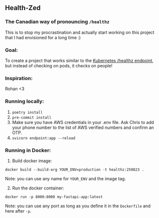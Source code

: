 ## Health-Zed
### The Canadian way of pronouncing `/healthz`

This is to stop my procrastination and actually start working on this project that I had envisioned for a long time :) 

### Goal: 
To create a project that works similar to the [Kubernetes /healthz endpoint](https://kubernetes.io/docs/reference/using-api/health-checks/), but instead of checking on pods, it checks on people!

### Inspiration:

Rohan <3 

### Running locally: 

1. `poetry install`
2. `pre-commit install`
3. Make sure you have AWS credentials in your .env file. Ask Chris to add your phone number to the list of AWS verified numbers and confirm an OTP. 
4. `uvicorn endpoint:app --reload`

### Running in Docker:

1. Build docker image:

`docker build --build-arg YOUR_ENV=production -t healthz:250823 .`

Note: you can use any name for `YOUR_ENV` and the image tag.

2. Run the docker container:

`docker run -p 8000:8000 my-fastapi-app:latest`

Note: you can use any port as long as you define it in the `Dockerfile` and here after `-p`. 
